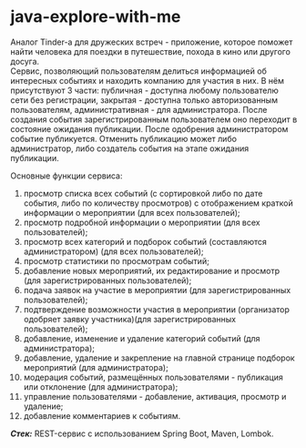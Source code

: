 # java-explore-with-me

Аналог Tinder-a для дружеских встреч - приложение, которое поможет найти человека для поездки в путешествие, похода в кино или другого досуга.  
Сервис, позволяющий пользователям делиться информацией об интересных событиях и находить компанию для участия в них. В нём присутствуют 3 части: публичная - доступна любому пользователю сети без регистрации, закрытая - доступна только авторизованным пользователям, административная - для администратора. После создания события зарегистрированным пользователем оно переходит в состояние ожидания публикации. После одобрения администратором событие публикуется. Отменить публикацию может либо администратор, либо создатель события на этапе ожидания публикации.

Основные функции сервиса:
1) просмотр списка всех событий (с сортировкой либо по дате события, либо по количеству просмотров) с отображением краткой информации о мероприятии (для всех пользователей);
2) просмотр подробной информации о мероприятии (для всех пользователей);
3) просмотр всех категорий и подборок событий (составляются администратором) (для всех пользователей);
4) просмотр статистики по просмотрам событий;
5) добавление новых мероприятий, их редактирование и просмотр (для зарегистрированных пользователей); 
6) подача заявок на участие в мероприятии (для зарегистрированных пользователей); 
7) подтверждение возможности участия в мероприятии (организатор одобряет заявку участника)(для зарегистрированных пользователей); 
8) добавление, изменение и удаление категорий событий (для администратора);
9) добавление, удаление и закрепление на главной странице подборок мероприятий (для администратора);  
10) модерация событий, размещённых пользователями - публикация или отклонение (для администратора);  
11) управление пользователями - добавление, активация, просмотр и удаление;  
12) добавление комментариев к событиям.
   
*__Стек:__* REST-сервис с использованием Spring Boot, Maven, Lombok.
